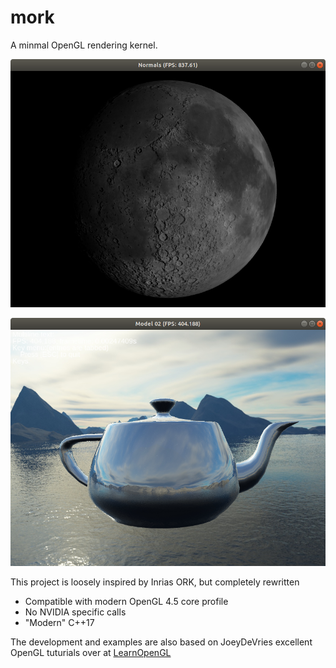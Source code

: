 # mork
A minmal OpenGL rendering kernel.

![alt text](https://raw.githubusercontent.com/LarsFlaeten/mork/master/web/moon_normal_map.png "Moon with normal map")


![alt text](https://raw.githubusercontent.com/LarsFlaeten/mork/master/web/teapot_reflective.png "Shiny teapot")

This project is loosely inspired by Inrias ORK, but completely rewritten
- Compatible with modern OpenGL 4.5 core profile
- No NVIDIA specific calls
- "Modern" C++17

The development and examples are also based on JoeyDeVries excellent OpenGL tuturials over at [LearnOpenGL](http://learnopengl.com/)
